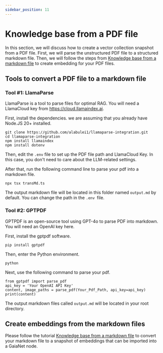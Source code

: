 ```yaml
---
sidebar_position: 11
---
```


# Knowledge base from a PDF file

In this section, we will discuss how to create a vector collection snapshot from a PDF file. First, we will parse the unstructured PDF file to a structured markdown file. Then, we will follow the steps from [Knowledge base from a markdown file](/docs/knowledge-bases/how-to/markdown/markdown.md) to create embedding for your PDF files.

## Tools to convert a PDF file to a markdown file

### Tool #1: LlamaParse

LlamaParse is a tool to parse files for optimal RAG. You will need a LlamaCloud key from https://cloud.llamaindex.ai.

First, install the dependencies. we are assuming that you already have Node.JS 20+ installed.

```
git clone https://github.com/alabulei1/llamaparse-integration.git
cd llamaparse-integration
npm install llamaindex
npm install dotenv
```

Then, edit the `.env` file to set up the PDF file path and LlamaCloud Key. In this case, you don't need to care about the LLM-related settings.

After that, run the following command line to parse your pdf into a markdown file.

```
npx tsx transMd.ts
```

The output markdown file will be located in this folder named `output.md` by default. You can change the path in the `.env `file.


### Tool #2: GPTPDF

GPTPDF is an open-source tool using GPT-4o to parse PDF into markdown. You will need an OpenAI key here.

First, install the gptpdf software.

```
pip install gptpdf
```

Then, enter the Python environment.

```
python
```

Next, use the following command to parse your pdf.

```
from gptpdf import parse_pdf
api_key = 'Your OpenAI API Key'
content, image_paths = parse_pdf(Your_Pdf_Path, api_key=api_key)
print(content)
```

The output markdown files called `output.md` will be located in your root directory.

## Create embeddings from the markdown files

Please follow the tutorial [Knowledge base from a markdown file](/docs/knowledge-bases/how-to/markdown/markdown.md) to convert your markdown file to a snapshot of embeddings that can be imported into a GaiaNet node.
